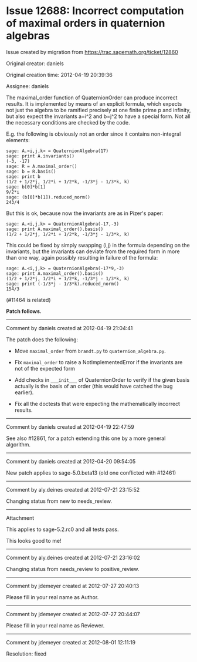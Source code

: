 # Issue 12688: Incorrect computation of maximal orders in quaternion algebras

Issue created by migration from https://trac.sagemath.org/ticket/12860

Original creator: daniels

Original creation time: 2012-04-19 20:39:36

Assignee: daniels

The maximal_order function of QuaternionOrder can produce incorrect results.
It is implemented by means of an explicit formula, which expects not just the algebra to be ramified precisely at one finite prime p and infinity, but also expect the invariants a=i^2 and b=j^2 to have a special form. Not all the necessary conditions are checked by the code.

E.g. the following is obviously not an order since it contains non-integral elements:


```
sage: A.<i,j,k> = QuaternionAlgebra(17)
sage: print A.invariants()
(-3, -17)
sage: R = A.maximal_order()
sage: b = R.basis()
sage: print b
(1/2 + 1/2*j, 1/2*i + 1/2*k, -1/3*j - 1/3*k, k)
sage: b[0]*b[1]
9/2*i
sage: (b[0]*b[1]).reduced_norm() 
243/4
```


But this is ok, because now the invariants are as in Pizer's paper:


```
sage: A.<i,j,k> = QuaternionAlgebra(-17,-3)
sage: print A.maximal_order().basis()
(1/2 + 1/2*j, 1/2*i + 1/2*k, -1/3*j - 1/3*k, k)
```


This could be fixed by simply swapping (i,j) in the formula depending on the invariants, but the invariants can deviate from the required form in more than one way, again possibly resulting in failure of the formula:


```
sage: A.<i,j,k> = QuaternionAlgebra(-17*9,-3)
sage: print A.maximal_order().basis()
(1/2 + 1/2*j, 1/2*i + 1/2*k, -1/3*j - 1/3*k, k)
sage: print (-1/3*j - 1/3*k).reduced_norm()
154/3
```


(#11464 is related)

**Patch follows.**


---

Comment by daniels created at 2012-04-19 21:04:41

The patch does the following:

* Move `maximal_order` from `brandt.py` to `quaternion_algebra.py`.

* Fix `maximal_order` to raise a NotImplementedError if the invariants are not of the expected form

* Add checks in `___init___` of QuaternionOrder to verify if the given basis actually is the basis of an order (this would have catched the bug earlier).

* Fix all the doctests that were expecting the mathematically incorrect results.


---

Comment by daniels created at 2012-04-19 22:47:59

See also #12861, for a patch extending this one by a more general algorithm.


---

Comment by daniels created at 2012-04-20 09:54:05

New patch applies to sage-5.0.beta13 (old one conflicted with #12461)


---

Comment by aly.deines created at 2012-07-21 23:15:52

Changing status from new to needs_review.


---

Attachment

This applies to sage-5.2.rc0 and all tests pass.  

This looks good to me!


---

Comment by aly.deines created at 2012-07-21 23:16:02

Changing status from needs_review to positive_review.


---

Comment by jdemeyer created at 2012-07-27 20:40:13

Please fill in your real name as Author.


---

Comment by jdemeyer created at 2012-07-27 20:44:07

Please fill in your real name as Reviewer.


---

Comment by jdemeyer created at 2012-08-01 12:11:19

Resolution: fixed

